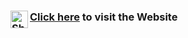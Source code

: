 ### <img align="left" width="28px" alt="Shival Gupta" src="https://github.com/Shival-Gupta/Shival-Gupta.github.io/blob/main/favicon.ico"> <a href="https://shival-gupta.github.io/">Click here</a> to visit the Website
